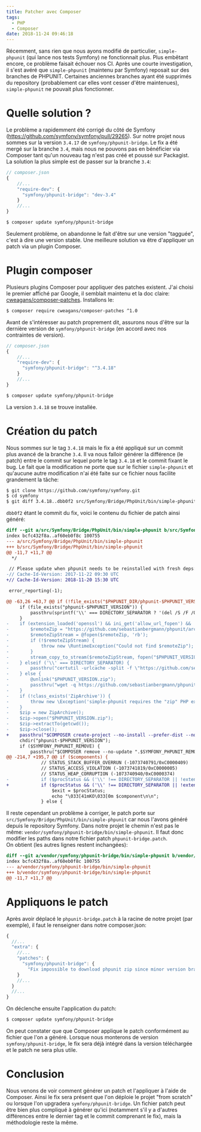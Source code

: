 ```yaml
---
title: Patcher avec Composer
tags:
  - PHP
  - Composer
date: 2018-11-24 09:46:18
---
```


Récemment, sans rien que nous ayons modifié de particulier, `simple-phpunit` (qui lance nos tests Symfony) ne fonctionnait plus. Plus embêtant encore, ce problème faisait échouer nos CI. Après une courte investigation, il s'est avéré que `simple-phpunit` (maintenu par Symfony) reposait sur des branches de PHPUNIT. Certaines anciennes branches ayant été supprimés du repository (probablement car elles vont cesser d'être maintenues), `simple-phpunit` ne pouvait plus fonctionner.

# Quelle solution ?
<!-- more -->
Le problème a rapidemment été corrigé du côté de Symfony (https://github.com/symfony/symfony/pull/29265). Sur notre projet nous sommes sur la version `3.4.17` de `symfony/phpunit-bridge`. Le fix a été mergé sur la branche `3.4`, mais nous ne pouvons pas en bénéficier via Composer tant qu'un nouveau tag n'est pas créé et poussé sur Packagist.  
La solution la plus simple est de passer sur la branche `3.4`:
```javascript
// composer.json
{
    //...
    "require-dev": {
      "symfony/phpunit-bridge": "dev-3.4"
    }
    //...
}
```
```bash
$ composer update symfony/phpunit-bridge
```
Seulement problème, on abandonne le fait d'être sur une version "tagguée", c'est à dire une version stable.
Une meilleure solution va être d'appliquer un patch via un plugin Composer.

# Plugin composer
Plusieurs plugins Composer pour appliquer des patches existent. J'ai choisi le premier affiché par Google, il semblait maintenu et la doc claire: [cweagans/composer-patches](https://github.com/cweagans/composer-patches). Installons le:
```bash
$ composer require cweagans/composer-patches ^1.0
```
Avant de s'intéresser au patch proprement dit, assurons nous d'être sur la dernière version de `symfony/phpunit-bridge` (en accord avec nos contraintes de version).
```javascript
// composer.json
{
    //...
    "require-dev": {
      "symfony/phpunit-bridge": "^3.4.18"
    }
    //...
}
```
```bash
$ composer update symfony/phpunit-bridge
```
La version `3.4.18` se trouve installée.

# Création du patch
Nous sommes sur le tag `3.4.18` mais le fix a été appliqué sur un commit plus avancé de la branche `3.4`. Il va nous falloir générer la différence (le patch) entre le commit sur lequel porte le tag `3.4.18` et le commit fixant le bug. Le fait que la modification ne porte que sur le fichier `simple-phpunit` et qu'aucune autre modification n'ai été faite sur ce fichier nous facilite grandement la tâche:
```bash
$ git clone https://github.com/symfony/symfony.git
$ cd symfony
$ git diff 3.4.18..dbb0f2 src/Symfony/Bridge/PhpUnit/bin/simple-phpunit > phpunit-bridge.patch
```
`dbb0f2` étant le commit du fix, voici le contenu du fichier de patch ainsi généré:
```diff
diff --git a/src/Symfony/Bridge/PhpUnit/bin/simple-phpunit b/src/Symfony/Bridge/PhpUnit/bin/simple-phpunit
index bcfc432f8a..af60eb0f8c 100755
--- a/src/Symfony/Bridge/PhpUnit/bin/simple-phpunit
+++ b/src/Symfony/Bridge/PhpUnit/bin/simple-phpunit
@@ -11,7 +11,7 @@
  */

 // Please update when phpunit needs to be reinstalled with fresh deps:
-// Cache-Id-Version: 2017-11-22 09:30 UTC
+// Cache-Id-Version: 2018-11-20 15:30 UTC

 error_reporting(-1);

@@ -63,26 +63,7 @@ if (!file_exists("$PHPUNIT_DIR/phpunit-$PHPUNIT_VERSION/phpunit") || md5_file(__
     if (file_exists("phpunit-$PHPUNIT_VERSION")) {
         passthru(sprintf('\\' === DIRECTORY_SEPARATOR ? '(del /S /F /Q %s & rmdir %1$s) >nul': 'rm -rf %s', "phpunit-$PHPUNIT_VERSION"));
     }
-    if (extension_loaded('openssl') && ini_get('allow_url_fopen') && !isset($_SERVER['http_proxy']) && !isset($_SERVER['https_proxy'])) {
-        $remoteZip = "https://github.com/sebastianbergmann/phpunit/archive/$PHPUNIT_VERSION.zip";
-        $remoteZipStream = @fopen($remoteZip, 'rb');
-        if (!$remoteZipStream) {
-            throw new \RuntimeException("Could not find $remoteZip");
-        }
-        stream_copy_to_stream($remoteZipStream, fopen("$PHPUNIT_VERSION.zip", 'wb'));
-    } elseif ('\\' === DIRECTORY_SEPARATOR) {
-        passthru("certutil -urlcache -split -f \"https://github.com/sebastianbergmann/phpunit/archive/$PHPUNIT_VERSION.zip\" $PHPUNIT_VERSION.zip");
-    } else {
-        @unlink("$PHPUNIT_VERSION.zip");
-        passthru("wget -q https://github.com/sebastianbergmann/phpunit/archive/$PHPUNIT_VERSION.zip");
-    }
-    if (!class_exists('ZipArchive')) {
-        throw new \Exception('simple-phpunit requires the "zip" PHP extension to be installed and enabled in order to uncompress the downloaded PHPUnit packages.');
-    }
-    $zip = new ZipArchive();
-    $zip->open("$PHPUNIT_VERSION.zip");
-    $zip->extractTo(getcwd());
-    $zip->close();
+    passthru("$COMPOSER create-project --no-install --prefer-dist --no-scripts --no-plugins --no-progress --ansi phpunit/phpunit phpunit-$PHPUNIT_VERSION \"$PHPUNIT_VERSION.*\"");
     chdir("phpunit-$PHPUNIT_VERSION");
     if ($SYMFONY_PHPUNIT_REMOVE) {
         passthru("$COMPOSER remove --no-update ".$SYMFONY_PHPUNIT_REMOVE);
@@ -214,7 +195,7 @@ if ($components) {
             // STATUS_STACK_BUFFER_OVERRUN (-1073740791/0xC0000409)
             // STATUS_ACCESS_VIOLATION (-1073741819/0xC0000005)
             // STATUS_HEAP_CORRUPTION (-1073740940/0xC0000374)
-            if ($procStatus && ('\\' !== DIRECTORY_SEPARATOR || !extension_loaded('apcu') || !ini_get('apc.enable_cli') || !in_array($procStatus, array(-1073740791, -1073741819, -1073740940)))) {
+            if ($procStatus && ('\\' !== DIRECTORY_SEPARATOR || !extension_loaded('apcu') || !filter_var(ini_get('apc.enable_cli'), FILTER_VALIDATE_BOOLEAN) || !in_array($procStatus, array(-1073740791, -1073741819, -1073740940)))) {
                 $exit = $procStatus;
                 echo "\033[41mKO\033[0m $component\n\n";
             } else {
```
Il reste cependant un problème à corriger, le patch porte sur `src/Symfony/Bridge/PhpUnit/bin/simple-phpunit` car nous l'avons généré depuis le repository Symfony. Dans notre projet le chemin n'est pas le même: `vendor/symfony/phpunit-bridge/bin/simple-phpunit`. Il faut donc modifier les paths dans notre fichier patch `phpunit-bridge.patch`.  
On obtient (les autres lignes restent inchangées):
```diff
diff --git a/vendor/symfony/phpunit-bridge/bin/simple-phpunit b/vendor/symfony/phpunit-bridge/bin/simple-phpunit
index bcfc432f8a..af60eb0f8c 100755
--- a/vendor/symfony/phpunit-bridge/bin/simple-phpunit
+++ b/vendor/symfony/phpunit-bridge/bin/simple-phpunit
@@ -11,7 +11,7 @@
```

# Appliquons le patch
Après avoir déplacé le `phpunit-bridge.patch` à la racine de notre projet (par exemple), il faut le renseigner dans notre composer.json:
```javascript
{
  //...
  "extra": {
    //...
    "patches": {
      "symfony/phpunit-bridge": {
        "Fix impossible to download phpunit zip since minor version branches has been deleted": "phpunit-bridge.patch"
    }
    //...
  }
  //...    
}
```
On déclenche ensuite l'application du patch:
```bash
$ composer update symfony/phpunit-bridge
```
On peut constater que que Composer applique le patch conformément au fichier que l'on a généré. Lorsque nous monterons de version `symfony/phpunit-bridge`, le fix sera déjà intégré dans la version téléchargée et le patch ne sera plus utile.

# Conclusion
Nous venons de voir comment générer un patch et l'appliquer à l'aide de Composer. Ainsi le fix sera présent que l'on déploie le projet "from scratch" ou lorsque l'on upgradera `symfony/phpunit-bridge`. Un fichier patch peut être bien plus compliqué à générer qu'ici (notamment s'il y a d'autres différences entre le dernier tag et le commit comprenant le fix), mais la méthodologie reste la même.
